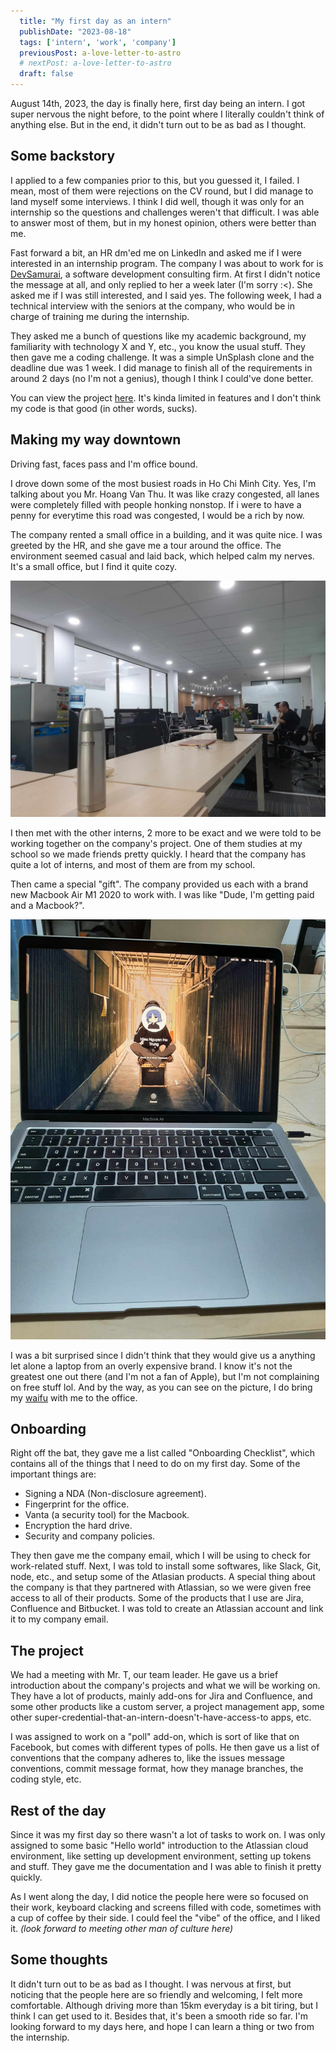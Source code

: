 ```yaml
---
  title: "My first day as an intern"
  publishDate: "2023-08-18"
  tags: ['intern', 'work', 'company']
  previousPost: a-love-letter-to-astro
  # nextPost: a-love-letter-to-astro
  draft: false
---
```


August 14th, 2023, the day is finally here, first day being an intern. I got super nervous the night before, to the point where I literally couldn't think of anything else. But in the end, it didn't turn out to be as bad as I thought.

## Some backstory

I applied to a few companies prior to this, but you guessed it, I failed. I mean, most of them were rejections on the CV round, but I did manage to land myself some interviews. I think I did well, though it was only for an internship so the questions and challenges weren't that difficult. I was able to answer most of them, but in my honest opinion, others were better than me.

Fast forward a bit, an HR dm'ed me on LinkedIn and asked me if I were interested in an internship program. The company I was about to work for is [DevSamurai](https://devsamurai.vn/), a software development consulting firm. At first I didn't notice the message at all, and only replied to her a week later (I'm sorry :<). She asked me if I was still interested, and I said yes. The following week, I had a technical interview with the seniors at the company, who would be in charge of training me during the internship.

They asked me a bunch of questions like my academic background, my familiarity with technology X and Y, etc., you know the usual stuff. They then gave me a coding challenge. It was a simple UnSplash clone and the deadline due was 1 week. I did manage to finish all of the requirements in around 2 days (no I'm not a genius), though I think I could've done better.

You can view the project [here](https://github.com/nhthieu/isplash). It's kinda limited in features and I don't think my code is that good (in other words, sucks).

## Making my way downtown

Driving fast, faces pass and I'm office bound.

I drove down some of the most busiest roads in Ho Chi Minh City. Yes, I'm talking about you Mr. Hoang Van Thu. It was like crazy congested, all lanes were completely filled with people honking nonstop. If i were to have a penny for everytime this road was congested, I would be a rich by now.

The company rented a small office in a building, and it was quite nice. I was greeted by the HR, and she gave me a tour around the office. The environment seemed casual and laid back, which helped calm my nerves. It's a small office, but I find it quite cozy.

![Company](../../assets/company.png)

I then met with the other interns, 2 more to be exact and we were told to be working together on the company's project. One of them studies at my school so we made friends pretty quickly. I heard that the company has quite a lot of interns, and most of them are from my school.

Then came a special "gift". The company provided us each with a brand new Macbook Air M1 2020 to work with. I was like "Dude, I'm getting paid and a Macbook?". 

![Macbook](../../assets/macbook.png)

I was a bit surprised since I didn't think that they would give us a anything let alone a laptop from an overly expensive brand. I know it's not the greatest one out there (and I'm not a fan of Apple), but I'm not complaining on free stuff lol. And by the way, as you can see on the picture, I do bring my [waifu](https://bocchi-the-rock.fandom.com/wiki/Ryo_Yamada) with me to the office. 

## Onboarding

Right off the bat, they gave me a list called "Onboarding Checklist", which contains all of the things that I need to do on my first day. Some of the important things are:

- Signing a NDA (Non-disclosure agreement).
- Fingerprint for the office.
- Vanta (a security tool) for the Macbook.
- Encryption the hard drive.
- Security and company policies.

They then gave me the company email, which I will be using to check for work-related stuff. Next, I was told to install some softwares, like Slack, Git, node, etc., and setup some of the Atlasian products. A special thing about the company is that they partnered with Atlassian, so we were given free access to all of their products. Some of the products that I use are Jira, Confluence and Bitbucket. I was told to create an Atlassian account and link it to my company email.

## The project

We had a meeting with Mr. T, our team leader. He gave us a brief introduction about the company's projects and what we will be working on. They have a lot of products, mainly add-ons for Jira and Confluence, and some other products like a custom server, a project management app, some other super-credential-that-an-intern-doesn't-have-access-to apps, etc.

I was assigned to work on a "poll" add-on, which is sort of like that on Facebook, but comes with different types of polls. He then gave us a list of conventions that the company adheres to, like the issues message conventions, commit message format, how they manage branches, the coding style, etc.

## Rest of the day

Since it was my first day so there wasn't a lot of tasks to work on. I was only assigned to some basic "Hello world" introduction to the Atlassian cloud environment, like setting up development environment, setting up tokens and stuff. They gave me the documentation and I was able to finish it pretty quickly.

As I went along the day, I did notice the people here were so focused on their work, keyboard clacking and screens filled with code, sometimes with a cup of coffee by their side. I could feel the "vibe" of the office, and I liked it. *(look forward to meeting other man of culture here)*

## Some thoughts

It didn't turn out to be as bad as I thought. I was nervous at first, but noticing that the people here are so friendly and welcoming, I felt more comfortable. Although driving more than 15km everyday is a bit tiring, but I think I can get used to it. Besides that, it's been a smooth ride so far. I'm looking forward to my days here, and hope I can learn a thing or two from the internship.
